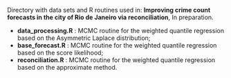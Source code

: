 Directory with data sets and R routines used in:
**Improving crime count forecasts in the city of Rio de Janeiro via reconciliation**, In preparation.

- **data_processing.R** : MCMC routine for the weighted quantile regression based on the Asymmetric Laplace distribution;
- **base_forecast.R** : MCMC routine for the weighted quantile regression based on the score likelihood;
- **reconciliation.R** : MCMC routine for the weighted quantile regression based on the approximate method.
